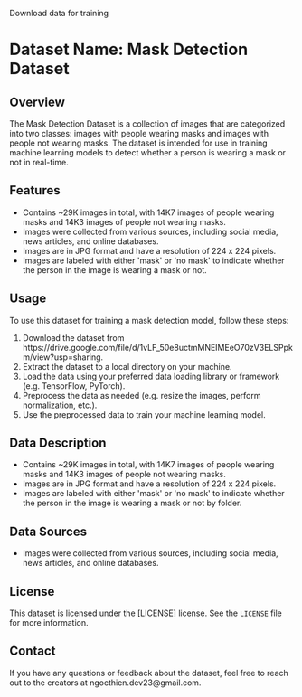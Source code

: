 Download data for training
<div class="min-h-[20px] flex flex-col items-start gap-4 whitespace-pre-wrap">
    <div class="markdown prose w-full break-words dark:prose-invert light">
        <h1>Dataset Name: Mask Detection Dataset</h1>
        <h2>Overview</h2>
        <p>The Mask Detection Dataset is a collection of images that are categorized into two classes: images with
            people wearing masks and images with people not wearing masks. The dataset is intended for use in training
            machine learning models to detect whether a person is wearing a mask or not in real-time.</p>
        <h2>Features</h2>
        <ul>
            <li>Contains ~29K images in total, with 14K7 images of people wearing masks and 14K3 images of people
                not wearing masks.</li>
            <li>Images were collected from various sources, including social media, news articles, and online databases.
            </li>
            <li>Images are in JPG format and have a resolution of 224 x 224 pixels.</li>
            <li>Images are labeled with either 'mask' or 'no mask' to indicate whether the person in the image is
                wearing a mask or not.</li>
        </ul>
        <h2>Usage</h2>
        <p>To use this dataset for training a mask detection model, follow these steps:</p>
        <ol>
            <li>Download the dataset from https://drive.google.com/file/d/1vLF_50e8uctmMNEIMEeO70zV3ELSPpkm/view?usp=sharing.</li>
            <li>Extract the dataset to a local directory on your machine.</li>
            <li>Load the data using your preferred data loading library or framework (e.g. TensorFlow, PyTorch).</li>
            <li>Preprocess the data as needed (e.g. resize the images, perform normalization, etc.).</li>
            <li>Use the preprocessed data to train your machine learning model.</li>
        </ol>
        <h2>Data Description</h2>
        <ul>
            <li>Contains ~29K images in total, with 14K7 images of people wearing masks and 14K3 images of people
                not wearing masks.</li>
            <li>Images are in JPG format and have a resolution of 224 x 224 pixels.</li>
            <li>Images are labeled with either 'mask' or 'no mask' to indicate whether the person in the image is
                wearing a mask or not by folder.</li>
        </ul>
        <h2>Data Sources</h2>
        <ul>
            <li>Images were collected from various sources, including social media, news articles, and online databases.
            </li>
        </ul>
        <h2>License</h2>
        <p>This dataset is licensed under the [LICENSE] license. See the <code>LICENSE</code> file for more information.
        </p>
        <h2>Contact</h2>
        <p>If you have any questions or feedback about the dataset, feel free to reach out to the creators at ngocthien.dev23@gmail.com.</p>
    </div>
</div>
